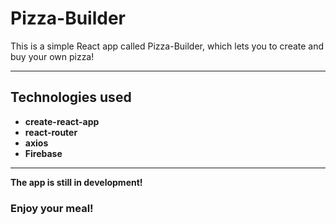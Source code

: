 # **Pizza-Builder**

This is a simple React app called Pizza-Builder, which lets you to create and buy your own pizza!

---

## Technologies used

- **create-react-app**
- **react-router**
- **axios**
- **Firebase**

---

**The app is still in development!**

### Enjoy your meal!
